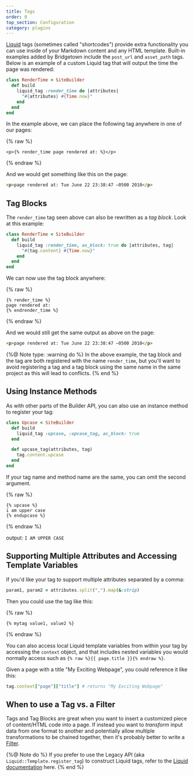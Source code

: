 ```yaml
---
title: Tags
order: 0
top_section: Configuration
category: plugins
---
```


[Liquid](/docs/template-engines/liquid/) tags (sometimes called "shortcodes") provide extra functionality you can use inside of your Markdown content and any HTML template. Built-in examples added by Bridgetown include the `post_url` and `asset_path` tags. Below is an example of a custom Liquid tag that will output the time the page was rendered:

```ruby
class RenderTime < SiteBuilder
  def build
    liquid_tag :render_time do |attributes|
      "#{attributes} #{Time.now}"
    end
  end
end
```

In the example above, we can place the following tag anywhere in one of our
pages:

{% raw %}
```liquid
<p>{% render_time page rendered at: %}</p>
```
{% endraw %}

And we would get something like this on the page:

```html
<p>page rendered at: Tue June 22 23:38:47 –0500 2010</p>
```

## Tag Blocks

The `render_time` tag seen above can also be rewritten as a _tag block_. Look at this example:

```ruby
class RenderTime < SiteBuilder
  def build
    liquid_tag :render_time, as_block: true do |attributes, tag|
      "#{tag.content} #{Time.now}"
    end
  end
end
```

We can now use the tag block anywhere:

{% raw %}
```liquid
{% render_time %}
page rendered at:
{% endrender_time %}
```
{% endraw %}

And we would still get the same output as above on the page:

```html
<p>page rendered at: Tue June 22 23:38:47 –0500 2010</p>
```

{%@ Note type: :warning do %}
  In the above example, the tag block and the tag are both registered with the name `render_time`, but you'll want to avoid registering a tag and a tag block using the same name in the same project as this will lead to conflicts.
{% end %}

## Using Instance Methods

As with other parts of the Builder API, you can also use an instance method to register your tag:

```ruby
class Upcase < SiteBuilder
  def build
    liquid_tag :upcase, :upcase_tag, as_block: true
  end

  def upcase_tag(attributes, tag)
    tag.content.upcase
  end
end
```

If your tag name and method name are the same, you can omit the second argument.

{% raw %}
```liquid
{% upcase %}
i am upper case
{% endupcase %}
```
{% endraw %}

output: `I AM UPPER CASE`

## Supporting Multiple Attributes and Accessing Template Variables

If you'd like your tag to support multiple attributes separated by a comma:

```ruby
param1, param2 = attributes.split(",").map(&:strip)
```

Then you could use the tag like this:

{% raw %}
```liquid
{% mytag value1, value2 %}
```
{% endraw %}

You can also access local Liquid template variables from within your tag by
accessing the `context` object, and that includes nested variables you would
normally access such as `{% raw %}{{ page.title }}{% endraw %}`.

Given a page with a title "My Exciting Webpage", you could reference it like this:

```ruby
tag.context["page"]["title"] # returns "My Exciting Webpage"
```

## When to use a Tag vs. a Filter

Tags and Tag Blocks are great when you want to insert a customized piece of
content/HTML code into a page. If instead you want to _transform_ input data from
one format to another and potentially allow multiple transformations to be chained
together, then it's probably better to write a [Filter](/docs/plugins/filters/).

{%@ Note do %}
If you prefer to use the Legacy API (aka `Liquid::Template.register_tag`) to
construct Liquid tags, refer to the [Liquid documentation](https://github.com/Shopify/liquid/wiki/Liquid-for-Programmers) here.
{% end %}